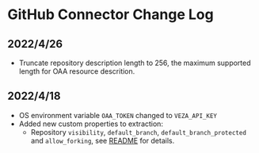 # GitHub Connector Change Log

## 2022/4/26
* Truncate repository description length to 256, the maximum supported length for OAA resource descrition.

## 2022/4/18
* OS environment variable `OAA_TOKEN` changed to `VEZA_API_KEY`
* Added new custom properties to extraction:
  - Repository `visibility`, `default_branch`, `default_branch_protected` and `allow_forking`, see [README](README.md) for details.
